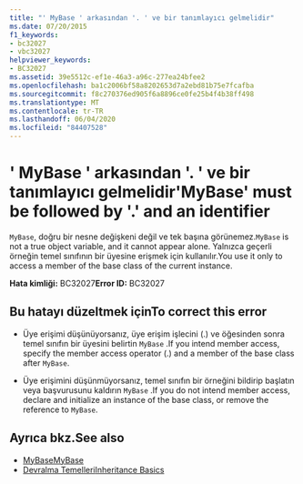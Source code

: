```yaml
---
title: "' MyBase ' arkasından '. ' ve bir tanımlayıcı gelmelidir"
ms.date: 07/20/2015
f1_keywords:
- bc32027
- vbc32027
helpviewer_keywords:
- BC32027
ms.assetid: 39e5512c-ef1e-46a3-a96c-277ea24bfee2
ms.openlocfilehash: ba1c2006bf58a8202653d7a2ebd81b75e7fcafba
ms.sourcegitcommit: f8c270376ed905f6a8896ce0fe25b4f4b38ff498
ms.translationtype: MT
ms.contentlocale: tr-TR
ms.lasthandoff: 06/04/2020
ms.locfileid: "84407528"
---
```

# <a name="mybase-must-be-followed-by--and-an-identifier"></a><span data-ttu-id="8b628-102">' MyBase ' arkasından '. ' ve bir tanımlayıcı gelmelidir</span><span class="sxs-lookup"><span data-stu-id="8b628-102">'MyBase' must be followed by '.' and an identifier</span></span>
<span data-ttu-id="8b628-103">`MyBase`, doğru bir nesne değişkeni değil ve tek başına görünemez.</span><span class="sxs-lookup"><span data-stu-id="8b628-103">`MyBase` is not a true object variable, and it cannot appear alone.</span></span> <span data-ttu-id="8b628-104">Yalnızca geçerli örneğin temel sınıfının bir üyesine erişmek için kullanılır.</span><span class="sxs-lookup"><span data-stu-id="8b628-104">You use it only to access a member of the base class of the current instance.</span></span>  
  
 <span data-ttu-id="8b628-105">**Hata kimliği:** BC32027</span><span class="sxs-lookup"><span data-stu-id="8b628-105">**Error ID:** BC32027</span></span>  
  
## <a name="to-correct-this-error"></a><span data-ttu-id="8b628-106">Bu hatayı düzeltmek için</span><span class="sxs-lookup"><span data-stu-id="8b628-106">To correct this error</span></span>  
  
- <span data-ttu-id="8b628-107">Üye erişimi düşünüyorsanız, üye erişim işlecini (.) ve öğesinden sonra temel sınıfın bir üyesini belirtin `MyBase` .</span><span class="sxs-lookup"><span data-stu-id="8b628-107">If you intend member access, specify the member access operator (.) and a member of the base class after `MyBase`.</span></span>  
  
- <span data-ttu-id="8b628-108">Üye erişimini düşünmüyorsanız, temel sınıfın bir örneğini bildirip başlatın veya başvurusunu kaldırın `MyBase` .</span><span class="sxs-lookup"><span data-stu-id="8b628-108">If you do not intend member access, declare and initialize an instance of the base class, or remove the reference to `MyBase`.</span></span>  
  
## <a name="see-also"></a><span data-ttu-id="8b628-109">Ayrıca bkz.</span><span class="sxs-lookup"><span data-stu-id="8b628-109">See also</span></span>

- [<span data-ttu-id="8b628-110">MyBase</span><span class="sxs-lookup"><span data-stu-id="8b628-110">MyBase</span></span>](../programming-guide/program-structure/me-my-mybase-and-myclass.md#mybase)
- [<span data-ttu-id="8b628-111">Devralma Temelleri</span><span class="sxs-lookup"><span data-stu-id="8b628-111">Inheritance Basics</span></span>](../programming-guide/language-features/objects-and-classes/inheritance-basics.md)
